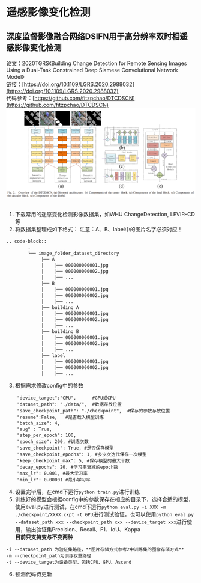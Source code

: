 # 遥感影像变化检测
## 深度监督影像融合网络DSIFN用于高分辨率双时相遥感影像变化检测
论文：2020TGRS《Building Change Detection for Remote Sensing Images Using a Dual-Task Constrained Deep Siamese Convolutional Network Model》  
链接：[https://doi.org/10.1109/LGRS.2020.2988032](https://doi.org/10.1109/LGRS.2020.2988032)  
代码参考：[https://github.com/fitzpchao/DTCDSCN](https://github.com/fitzpchao/DTCDSCN)  
![网络图](image.png)
&emsp;
1. 下载常用的遥感变化检测影像数据集，如WHU ChangeDetection, LEVIR-CD等
2. 将数据集整理成如下格式：
注意：A、B、label中的图片名字必须对应！
```
.. code-block::
        .
        └── image_folder_dataset_directory
             ├── A
             │    ├── 000000000001.jpg
             │    ├── 000000000002.jpg
             │    ├── ...
             ├── B
             │    ├── 000000000001.jpg
             │    ├── 000000000002.jpg
             │    ├── ...
             ├── building_A
             │    ├── 000000000001.jpg
             │    ├── 000000000002.jpg
             │    ├── ...
             ├── building_B
             │    ├── 000000000001.jpg
             │    ├── 000000000002.jpg
             │    ├── ...
             ├── label
             │    ├── 000000000001.jpg
             │    ├── 000000000002.jpg
             │    ├── ...
```
3. 根据需求修改config中的参数
```
    "device_target":"CPU",      #GPU或CPU
    "dataset_path": "./data/",  #数据存放位置
    "save_checkpoint_path": "./checkpoint",  #保存的参数存放位置
    "resume":False,   #是否载入模型训练
    "batch_size": 4,
    "aug" : True,
    "step_per_epoch": 100,
    "epoch_size": 200, #训练次数
    "save_checkpoint": True, #是否保存模型
    "save_checkpoint_epochs": 1, #多少次迭代保存一次模型
    "keep_checkpoint_max": 5, #保存模型的最大个数
    "decay_epochs": 20, #学习率衰减的epoch数
    "max_lr": 0.001, #最大学习率
    "min_lr": 0.00001 #最小学习率
```
4. 设置完毕后，在cmd下运行``python train.py``进行训练
5. 训练好的模型会根据config中的参数保存在相应的目录下，选择合适的模型，使用eval.py进行测试，在cmd下运行``python eval.py -i XXX -m ./checkpoint/XXXX.ckpt -t GPU``进行测试验证，也可以使用``python eval.py --dataset_path xxx --checkpoint_path xxx --device_target xxx``进行使用，输出验证集Precision、Recall、F1、IoU、Kappa   
**目前只支持变与不变两种**
```
-i --dataset_path 为验证集路径，**图片存储方式参考2中训练集的图像存储方式**
-m --checkpoint_path为训练权重路径
-t --device_target为设备类型，包括CPU、GPU、Ascend
```
6. 预测代码待更新